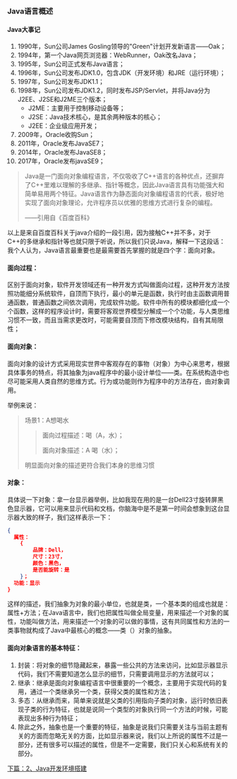 ### Java语言概述

#### Java大事记

1. 1990年，Sun公司James Gosling领导的"Green"计划开发新语言——Oak；
2. 1994年，第一个Java网页浏览器：WebRunner，Oak改名Java；
3. 1995年，Sun公司正式发布Java语言；
4. 1996年，Sun公司发布JDK1.0，包含JDK（开发环境）和JRE（运行环境）；
5. 1997年，Sun公司发布JDK1.1；
6. 1998年，Sun公司发布JDK1.2，同时发布JSP/Servlet，并将Java分为J2EE、J2SE和J2ME三个版本；
   - J2ME：主要用于控制移动设备等；
   - J2SE：Java技术核心，是其余两种版本的核心；
   - J2EE：企业级应用开发；
7. 2009年，Oracle收购Sun；
8. 2011年，Oracle发布JavaSE7；
9. 2014年，Oracle发布JavaSE8；
10. 2017年，Oracle发布javaSE9；

>Java是一门面向对象编程语言，不仅吸收了C++语言的各种优点，还摒弃了C++里难以理解的多继承、指针等概念，因此Java语言具有功能强大和简单易用两个特征。Java语言作为静态面向对象编程语言的代表，极好地实现了面向对象理论，允许程序员以优雅的思维方式进行复杂的编程。
>
>——引用自《百度百科》

以上是来自百度百科关于java介绍的一段引用，因为接触C++并不多，对于C++的多继承和指针等也就只限于听说，所以我们只说Java，解释一下这段话：我个人认为，Java语言最重要也是最需要首先掌握的就是四个字：面向对象。

#### 面向过程：

区别于面向对象，软件开发领域还有一种开发方式叫做面向过程，这种开发方法按照功能细分系统软件，自顶而下执行，最小的单元是函数，执行时由主函数调用普通函数，普通函数之间依次调用，完成软件功能。软件中所有的模块都细化成一个个函数，这样的程序设计时，需要将客观世界模型分解成一个个功能，与人类思维习惯不一致，而且当需求更改时，可能需要自顶而下修改模块结构，自有其局限性；

#### 面向对象：

面向对象的设计方式采用现实世界中客观存在的事物（对象）为中心来思考，根据具体事务的特点，将其抽象为java程序中的最小设计单位——类。在系统构造中也尽可能采用人类自然的思维方式。行为或功能则作为程序中的方法存在，由对象调用。

举例来说：

> 场景1：A想喝水
>
> > 面向过程描述：喝（A，水）；
> >
> > 面向对象描述：A 喝（水）；
>
> 明显面向对象的描述更符合我们本身的思维习惯

#### 对象：

具体说一下对象：拿一台显示器举例，比如我现在用的是一台Dell23寸旋转屏黑色显示器，它可以用来显示代码和文档，你脑海中是不是第一时间会想象到这台显示器大致的样子，我们这样表示一下：

```json
{
  属性：
  	{
   		品牌：Dell，
  		尺寸：23寸，
  		颜色：黑色，
  		是否能旋转：是
	}；
  功能：显示
}
```

这样的描述，我们抽象为对象的最小单位，也就是类，一个基本类的组成也就是：属性+方法；在Java语言中，我们也把属性叫做全局变量，用来描述一个对象的属性，功能叫做方法，用来描述一个对象的可以做的事情，这有共同属性和方法的一类事物就构成了Java中最核心的概念——类（）对象的抽象。

#### 面向对象语言的基本特征：

1. 封装：将对象的细节隐藏起来，暴露一些公共的方法来访问，比如显示器显示代码，我们不需要知道怎么显示的细节，只需要调用显示的方法就可以；
2. 继承：继承是面向对象编程语言中很重要的一个概念，主要用于实现代码的复用，通过一个类继承另一个类，获得父类的属性和方法；
3. 多态：从继承而来，简单来说就是父类的引用指向子类的对象，运行时依旧表现子类的行为特征，也就是说同一个类型的对象执行同一个方法的时候，可能表现出多种行为特征；
4. 除此之外，抽象也是一个重要的特征，抽象是说我们只需要关注与当前主题有关的方面而忽略无关的方面，比如显示器来说，我们以上所说的属性不过是一部分，还有很多可以描述的属性，但是不一定需要，我们只关心和系统有关的部分。


[下篇：2、Java开发环境搭建](2、Java开发环境搭建.md)

